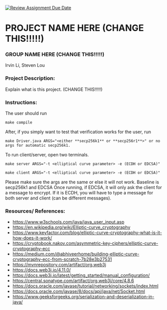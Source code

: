 [![Review Assignment Due Date](https://classroom.github.com/assets/deadline-readme-button-22041afd0340ce965d47ae6ef1cefeee28c7c493a6346c4f15d667ab976d596c.svg)](https://classroom.github.com/a/am3xLbu5)
# PROJECT NAME HERE (CHANGE THIS!!!!!)
 
### GROUP NAME HERE (CHANGE THIS!!!!!)

Irvin Li, Steven Lou
       
### Project Description:

Explain what is this project. (CHANGE THIS!!!!!)
  
### Instructions:

The user should run

`make compile`

After, if you simply want to test that verification works for the user,
run 

`make Driver.java ARGS="<either **secp256k1** or **secp256r1**>" or no args for automatic secp256k1.`

To run client/server, open two terminals.

`make server ARGS="-t <elliptical curve parameter> -e (ECDH or EDCSA)"`

`make client ARGS="-t <elliptical curve parameter> -e (ECDH or EDCSA)"`

Please make sure the args are the same or else it will not work.
Baseline is secp256k1 and EDCSA
Once running, if EDCSA, it will only ask the client for a message to encrypt.
If it is ECDH, you will have to type a message for both server and client (can be different messages).

### Resources/ References:

- https://www.w3schools.com/java/java_user_input.asp
- https://en.wikipedia.org/wiki/Elliptic-curve_cryptography
- https://www.keyfactor.com/blog/elliptic-curve-cryptography-what-is-it-how-does-it-work/
- https://cryptobook.nakov.com/asymmetric-key-ciphers/elliptic-curve-cryptography-ecc
- https://medium.com/@abhiveerhome/building-elliptic-curve-cryptography-ecc-from-scratch-7b28e3b27531
- https://mvnrepository.com/artifact/org.web3j
- https://docs.web3j.io/4.11.0/
- https://docs.web3j.io/latest/getting_started/manual_configuration/
- https://central.sonatype.com/artifact/org.web3j/core/4.8.6
- https://docs.oracle.com/javase/tutorial/networking/sockets/index.html
- https://docs.oracle.com/javase/8/docs/api/java/net/Socket.html
- https://www.geeksforgeeks.org/serialization-and-deserialization-in-java/
